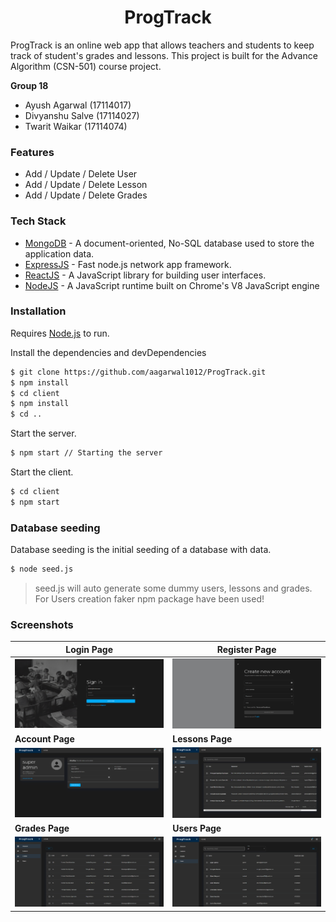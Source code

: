 <h1 align="center">
ProgTrack
</h1>


ProgTrack is an online web app that allows teachers and students to keep track of student's grades and lessons. This project is built for the Advance Algorithm (CSN-501) course project. 

**Group 18**

- Ayush Agarwal (17114017)
- Divyanshu Salve (17114027)
- Twarit Waikar (17114074)

### Features

- Add / Update / Delete User
- Add / Update / Delete Lesson
- Add / Update / Delete Grades

### Tech Stack

- [MongoDB](https://www.mongodb.com/) - A document-oriented, No-SQL database used to store the application data.
- [ExpressJS](https://expressjs.com/) - Fast node.js network app framework.
- [ReactJS](https://reactjs.org/) - A JavaScript library for building user interfaces.
- [NodeJS](https://nodejs.org/) - A JavaScript runtime built on Chrome's V8 JavaScript engine

### Installation

Requires [Node.js](https://nodejs.org/) to run.

Install the dependencies and devDependencies

```sh
$ git clone https://github.com/aagarwal1012/ProgTrack.git
$ npm install
$ cd client
$ npm install
$ cd ..
```

Start the server.

```sh
$ npm start // Starting the server
```

Start the client.

```sh
$ cd client
$ npm start
```

### Database seeding
Database seeding is the initial seeding of a database with data.

```sh
$ node seed.js
```
> seed.js will auto generate some dummy users, lessons and grades. For Users creation faker npm package have been used!

### Screenshots

| Login Page                      | Register Page                  |
| ------------------------------- | ------------------------------ |
| ![](/screenshots/login.PNG)     | ![](/screenshots/register.PNG) |
| **Account Page**                | **Lessons Page**               |
| ![](/screenshots/dashboard.PNG) | ![](/screenshots/lessons.PNG)  |
| **Grades Page**                 | **Users Page**                 |
| ![](/screenshots/grades.PNG)    | ![](/screenshots/users.PNG)    |



